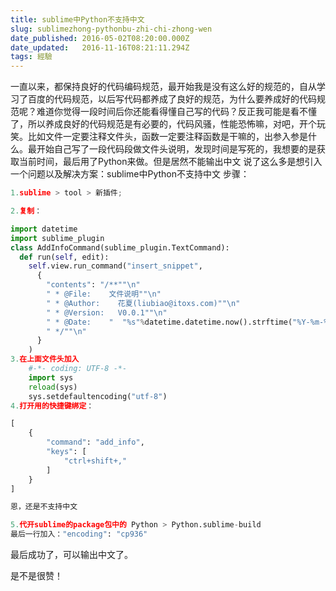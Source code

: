 ```yaml
---
title: sublime中Python不支持中文
slug: sublimezhong-pythonbu-zhi-chi-zhong-wen
date_published: 2016-05-02T08:20:00.000Z
date_updated:   2016-11-16T08:21:11.294Z
tags: 經驗
---
```


一直以来，都保持良好的代码编码规范，最开始我是没有这么好的规范的，自从学习了百度的代码规范，以后写代码都养成了良好的规范，为什么要养成好的代码规范呢？难道你觉得一段时间后你还能看得懂自己写的代码？反正我可能是看不懂了，所以养成良好的代码规范是有必要的，代码风骚，性能恐怖嘛，对吧，开个玩笑。比如文件一定要注释文件头，函数一定要注释函数是干嘛的，出参入参是什么。最开始自己写了一段代码段做文件头说明，发现时间是写死的，我想要的是获取当前时间，最后用了Python来做。但是居然不能输出中文
说了这么多是想引入一个问题以及解决方案：sublime中Python不支持中文
步骤：
```python
1.sublime > tool > 新插件;

2.复制：

import datetime
import sublime_plugin
class AddInfoCommand(sublime_plugin.TextCommand):
  def run(self, edit):
    self.view.run_command("insert_snippet",
      {
        "contents": "/**""\n"
        " * @File:    文件说明""\n"
        " * @Author:    花夏(liubiao@itoxs.com)""\n"
        " * @Version:   V0.0.1""\n"
        " * @Date:    "  "%s"%datetime.datetime.now().strftime("%Y-%m-%d %H:%M:%S") +"\n"
        " */""\n"
      }
    )
3.在上面文件头加入  
    #-*- coding: UTF-8 -*-
    import sys
    reload(sys)
    sys.setdefaultencoding("utf-8")
4.打开用的快捷键绑定：

[
    {
        "command": "add_info",
        "keys": [
            "ctrl+shift+,"
        ]
    }
]

恩，还是不支持中文

5.代开sublime的package包中的 Python > Python.sublime-build  
最后一行加入："encoding": "cp936"
```
最后成功了，可以输出中文了。

是不是很赞！
